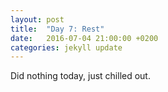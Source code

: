 ```yaml
---
layout: post
title:  "Day 7: Rest"
date:   2016-07-04 21:00:00 +0200
categories: jekyll update
---
```


Did nothing today, just chilled out.
